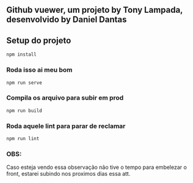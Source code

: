 ## Github vuewer, um projeto by Tony Lampada, desenvolvido by Daniel Dantas

## Setup do projeto
```
npm install
```

### Roda isso ai meu bom
```
npm run serve
```

### Compila os arquivo para subir em prod
```
npm run build
```

### Roda aquele lint para parar de reclamar
```
npm run lint
```
### OBS:

Caso esteja vendo essa observação não tive o tempo para embelezar o front, estarei subindo nos proximos dias essa att. 
